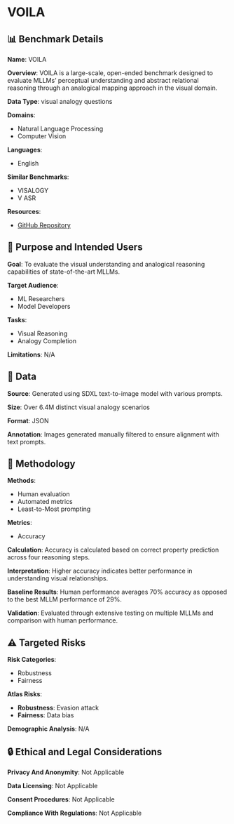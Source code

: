 # VOILA

## 📊 Benchmark Details

**Name**: VOILA

**Overview**: VOILA is a large-scale, open-ended benchmark designed to evaluate MLLMs’ perceptual understanding and abstract relational reasoning through an analogical mapping approach in the visual domain.

**Data Type**: visual analogy questions

**Domains**:
- Natural Language Processing
- Computer Vision

**Languages**:
- English

**Similar Benchmarks**:
- VISALOGY
- V ASR

**Resources**:
- [GitHub Repository](https://github.com/nlylmz/Voila)

## 🎯 Purpose and Intended Users

**Goal**: To evaluate the visual understanding and analogical reasoning capabilities of state-of-the-art MLLMs.

**Target Audience**:
- ML Researchers
- Model Developers

**Tasks**:
- Visual Reasoning
- Analogy Completion

**Limitations**: N/A

## 💾 Data

**Source**: Generated using SDXL text-to-image model with various prompts.

**Size**: Over 6.4M distinct visual analogy scenarios

**Format**: JSON

**Annotation**: Images generated manually filtered to ensure alignment with text prompts.

## 🔬 Methodology

**Methods**:
- Human evaluation
- Automated metrics
- Least-to-Most prompting

**Metrics**:
- Accuracy

**Calculation**: Accuracy is calculated based on correct property prediction across four reasoning steps.

**Interpretation**: Higher accuracy indicates better performance in understanding visual relationships.

**Baseline Results**: Human performance averages 70% accuracy as opposed to the best MLLM performance of 29%.

**Validation**: Evaluated through extensive testing on multiple MLLMs and comparison with human performance.

## ⚠️ Targeted Risks

**Risk Categories**:
- Robustness
- Fairness

**Atlas Risks**:
- **Robustness**: Evasion attack
- **Fairness**: Data bias

**Demographic Analysis**: N/A

## 🔒 Ethical and Legal Considerations

**Privacy And Anonymity**: Not Applicable

**Data Licensing**: Not Applicable

**Consent Procedures**: Not Applicable

**Compliance With Regulations**: Not Applicable
